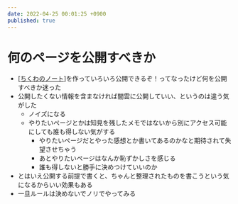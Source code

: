 ```yaml
---
date: 2022-04-25 00:01:25 +0900
published: true
---
```


# 何のページを公開すべきか

- [[ちくわのノート]]を作っていろいろ公開できるぞ！ってなったけど何を公開すべきか迷った
- 公開したくない情報を含まなければ闇雲に公開していい、というのは違う気がした
  - ノイズになる
  - やりたいページとかは知見を残したメモではないから別にアクセス可能にしても誰も得しない気がする
    - やりたいページだとやった感想とか書いてあるのかなと期待されて失望させちゃう
    - あとやりたいページはなんか恥ずかしさを感じる
    - 誰も得しないと勝手に決めつけていいのか
- とはいえ公開する前提で書くと、ちゃんと整理されたものを書こうという気になるからいい効果もある
- 一旦ルールは決めないでノリでやってみる

[//begin]: # "Autogenerated link references for markdown compatibility"
[ちくわのノート]: ちくわのノート "ちくわのノート"
[//end]: # "Autogenerated link references"